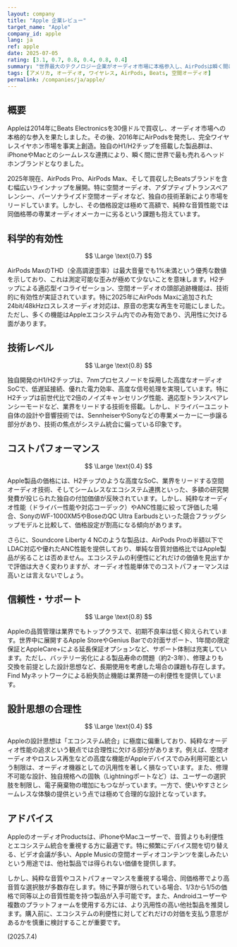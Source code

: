 ```yaml
---
layout: company
title: "Apple 企業レビュー"
target_name: "Apple"
company_id: apple
lang: ja
ref: apple
date: 2025-07-05
rating: [3.1, 0.7, 0.8, 0.4, 0.8, 0.4]
summary: "世界最大のテクノロジー企業がオーディオ市場に本格参入し、AirPodsは瞬く間に世界で最も売れるヘッドホンブランドとなりました。独自のH1/H2チップによる高度な統合、空間オーディオなどの革新的機能を持ちますが、純粋な音質性能では同価格帯の専業メーカー製品に及ばず、コストパフォーマンスは高いとは言えません。エコシステムの利便性を重視するユーザーには最適ですが、音質重視のユーザーには推奨できません。"
tags: [アメリカ, オーディオ, ワイヤレス, AirPods, Beats, 空間オーディオ]
permalink: /companies/ja/apple/
---
```


## 概要

Appleは2014年にBeats Electronicsを30億ドルで買収し、オーディオ市場への本格的な参入を果たしました。その後、2016年にAirPodsを発売し、完全ワイヤレスイヤホン市場を事実上創造。独自のH1/H2チップを搭載した製品群は、iPhoneやMacとのシームレスな連携により、瞬く間に世界で最も売れるヘッドホンブランドとなりました。

2025年現在、AirPods Pro、AirPods Max、そして買収したBeatsブランドを含む幅広いラインナップを展開。特に空間オーディオ、アダプティブトランスペアレンシー、パーソナライズド空間オーディオなど、独自の技術革新により市場をリードしています。しかし、その価格設定は極めて高額で、純粋な音質性能では同価格帯の専業オーディオメーカーに劣るという課題も抱えています。

## 科学的有効性

$$ \Large \text{0.7} $$

AirPods MaxのTHD（全高調波歪率）は最大音量でも1%未満という優秀な数値を示しており、これは測定可能な歪みが極めて少ないことを意味します。H2チップによる適応型イコライゼーション、空間オーディオの頭部追跡機能は、技術的に有効性が実証されています。特に2025年にAirPods Maxに追加された24bit/48kHzロスレスオーディオ対応は、原音の忠実な再生を可能にしました。ただし、多くの機能はAppleエコシステム内でのみ有効であり、汎用性に欠ける面があります。

## 技術レベル

$$ \Large \text{0.8} $$

独自開発のH1/H2チップは、7nmプロセスノードを採用した高度なオーディオSoCで、低遅延接続、優れた電力効率、高度な信号処理を実現しています。特にH2チップは前世代比で2倍のノイズキャンセリング性能、適応型トランスペアレンシーモードなど、業界をリードする技術を搭載。しかし、ドライバーユニット自体の設計や音響技術では、SennheiserやSonyなどの専業メーカーに一歩譲る部分があり、技術の焦点がシステム統合に偏っている印象です。

## コストパフォーマンス

$$ \Large \text{0.4} $$

Apple製品の価格には、H2チップのような高度なSoC、業界をリードする空間オーディオ技術、そしてシームレスなエコシステム連携といった、多額の研究開発費が投じられた独自の付加価値が反映されています。しかし、純粋なオーディオ性能（ドライバー性能や対応コーデック）やANC性能に絞って評価した場合、SonyのWF-1000XM5やBoseのQC Ultra Earbudsといった競合フラッグシップモデルと比較して、価格設定が割高になる傾向があります。

さらに、Soundcore Liberty 4 NCのような製品は、AirPods Proの半額以下でLDAC対応や優れたANC性能を提供しており、単純な音質対価格比ではApple製品が劣ることは否めません。エコシステムの利便性にどれだけの価値を見出すかで評価は大きく変わりますが、オーディオ性能単体でのコストパフォーマンスは高いとは言えないでしょう。

## 信頼性・サポート

$$ \Large \text{0.8} $$

Appleの品質管理は業界でもトップクラスで、初期不良率は低く抑えられています。世界中に展開するApple StoreやGenius Barでの対面サポート、1年間の限定保証とAppleCare+による延長保証オプションなど、サポート体制は充実しています。ただし、バッテリー劣化による製品寿命の問題（約2-3年）、修理よりも交換を前提とした設計思想など、長期使用を考慮した場合の課題も存在します。Find Myネットワークによる紛失防止機能は業界随一の利便性を提供しています。

## 設計思想の合理性

$$ \Large \text{0.4} $$

Appleの設計思想は「エコシステム統合」に極度に偏重しており、純粋なオーディオ性能の追求という観点では合理性に欠ける部分があります。例えば、空間オーディオやロスレス再生などの高度な機能がAppleデバイスでのみ利用可能という制限は、オーディオ機器としての汎用性を著しく損なっています。また、修理不可能な設計、独自規格への固執（Lightningポートなど）は、ユーザーの選択肢を制限し、電子廃棄物の増加にもつながっています。一方で、使いやすさとシームレスな体験の提供という点では極めて合理的な設計となっています。

## アドバイス

AppleのオーディオProductsは、iPhoneやMacユーザーで、音質よりも利便性とエコシステム統合を重視する方に最適です。特に頻繁にデバイス間を切り替える、ビデオ会議が多い、Apple Musicの空間オーディオコンテンツを楽しみたいという用途では、他社製品では得られない価値を提供します。

しかし、純粋な音質やコストパフォーマンスを重視する場合、同価格帯でより高音質な選択肢が多数存在します。特に予算が限られている場合、1/3から1/5の価格で同等以上の音質性能を持つ製品が入手可能です。また、Androidユーザーや複数のプラットフォームを使用する方には、より汎用性の高い他社製品を推奨します。購入前に、エコシステムの利便性に対してどれだけの対価を支払う意思があるかを慎重に検討することが重要です。

(2025.7.4)
